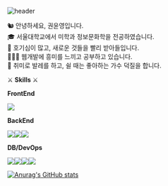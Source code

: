 ![header](https://capsule-render.vercel.app/api?type=shark&color=fee227&height=300&section=header&text=Yunyeong%20Kwon&fontSize=90)




🐿 안녕하세요, 권윤영입니다.  
🎓 서울대학교에서 미학과 정보문화학을 전공하였습니다.  
💫 호기심이 많고, 새로운 것들을 빨리 받아들입니다.  
👩🏻‍💻 웹개발에 흥미를 느끼고 공부하고 있습니다.  
💃 취미로 발레를 하고, 쉴 때는 좋아하는 가수 덕질을 합니다.  



  
  
⚔ **Skills** ⚔

**FrontEnd**

<img src="https://img.shields.io/badge/React-61DAFB?style=flat-square&logo=React&logoColor=white"/>  

**BackEnd**

<img src="https://img.shields.io/badge/SpringBoot-6DB33F?style=flat-square&logo=Spring boot&logoColor=white"/><img src="https://img.shields.io/badge/Express-000000?style=flat-square&logo=Express&logoColor=white"/><img src="https://img.shields.io/badge/Django-092E20?style=flat-square&logo=Django&logoColor=white"/>  

**DB/DevOps**

<img src="https://img.shields.io/badge/MySQL-4479A1?style=flat-square&logo=MySQL&logoColor=white"/><img src="https://img.shields.io/badge/MongoDB-47A248?style=flat-square&logo=MongoDB&logoColor=white"/><img src="https://img.shields.io/badge/AWS-232F3E?style=flat-square&logo=Amazon AWS&logoColor=white"/><img src="https://img.shields.io/badge/Naver Cloud-03C75A?style=flat-square&logo=Naver&logoColor=white"/>

  
    
    

[![Anurag's GitHub stats](https://github-readme-stats.vercel.app/api?username=ChipmunkForLove&show_icons=true&theme=radical&title_color=fee227)](https://github.com/anuraghazra/github-readme-stats)
